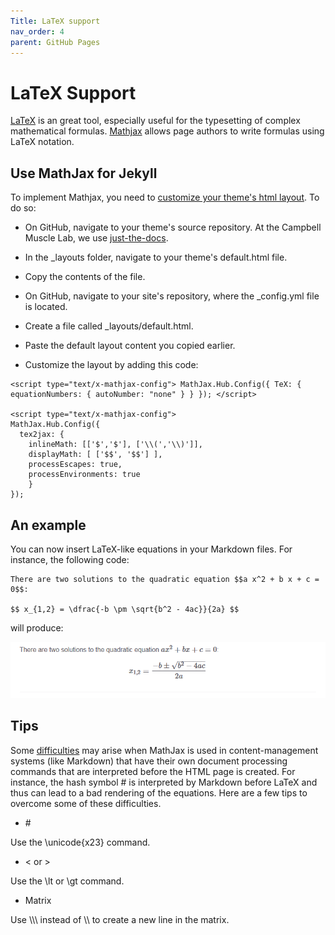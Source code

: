 ```yaml
---
Title: LaTeX support
nav_order: 4
parent: GitHub Pages
---
```


# LaTeX Support

[LaTeX](http://www.latex-project.org/) is an great tool, especially useful for the typesetting of complex mathematical formulas. [Mathjax](http://docs.mathjax.org/en/latest/basic/mathjax.html) allows page authors to write formulas using LaTeX notation.

## Use MathJax for Jekyll

To implement Mathjax, you need to [customize your theme's html layout](https://help.github.com/en/github/working-with-github-pages/adding-a-theme-to-your-github-pages-site-using-jekyll). To do so:

* On GitHub, navigate to your theme's source repository. At the Campbell Muscle Lab, we use [just-the-docs](https://pmarsceill.github.io/just-the-docs/).

* In the \_layouts folder, navigate to your theme's default.html file.

* Copy the contents of the file.

* On GitHub, navigate to your site's repository, where the \_config.yml file is located.

* Create a file called \_layouts/default.html.

* Paste the default layout content you copied earlier.

* Customize the layout by adding this code:

````
<script type="text/x-mathjax-config"> MathJax.Hub.Config({ TeX: { equationNumbers: { autoNumber: "none" } } }); </script> 

<script type="text/x-mathjax-config">
MathJax.Hub.Config({
  tex2jax: {
	inlineMath: [['$','$'], ['\\(','\\)']],
	displayMath: [ ['$$', '$$'] ],
	processEscapes: true,
	processEnvironments: true
	}
}); 
```` 
## An example

You can now insert LaTeX-like equations in your Markdown files. For instance, the following code:

````
There are two solutions to the quadratic equation $$a x^2 + b x + c = 0$$:

$$ x_{1,2} = \dfrac{-b \pm \sqrt{b^2 - 4ac}}{2a} $$
````

will produce:

![Latex equation](equations.PNG)

## Tips

Some [difficulties](http://docs.mathjax.org/en/latest/input/tex/html.html#interactions-with-content-management-systems) may arise when MathJax is used in content-management systems (like Markdown) that have their own document processing commands that are interpreted before the HTML page is created. For instance, the hash symbol \# is interpreted by Markdown before LaTeX and thus can lead to a bad rendering of the equations. Here are a few tips to overcome some of these difficulties.

* \#
	
Use the \unicode{x23} command.
	
* \< or \>
	
Use the \lt or \gt command.
	
* Matrix 
	
Use \\\\\ instead of \\\ to create a new line in the matrix.






